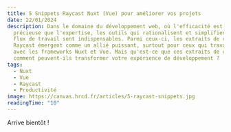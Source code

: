```yaml
---
title: 5 Snippets Raycast Nuxt (Vue) pour améliorer vos projets
date: 22/01/2024
description: Dans le domaine du développement web, où l'efficacité est aussi
  précieuse que l'expertise, les outils qui rationalisent et simplifient notre
  flux de travail sont indispensables. Parmi ceux-ci, les extraits de code
  Raycast émergent comme un allié puissant, surtout pour ceux qui travaillent
  avec les frameworks Nuxt et Vue. Mais qu'est-ce que ces extraits de code, et
  comment peuvent-ils transformer votre expérience de développement ?
tags:
  - Nuxt
  - Vue
  - Raycast
  - Productivité
image: https://canvas.hrcd.fr/articles/5-raycast-snippets.jpg
readingTime: "10"
---
```


Arrive bientôt !
